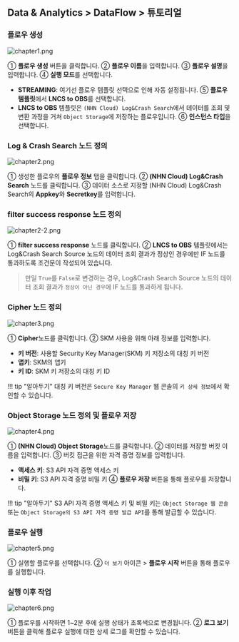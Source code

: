 ## Data & Analytics > DataFlow > 튜토리얼

### 플로우 생성

![chapter1.png](http://static.toastoven.net/prod_dataflow/ko/tutorial/chapter1_2025_08.png)

① **플로우 생성** 버튼을 클릭합니다.
② **플로우 이름**을 입력합니다.
③ **플로우 설명**을 입력합니다.
④ **실행 모드**를 선택합니다.
   - **STREAMING**: 여기선 플로우 템플릿 선택으로 인해 자동 설정됩니다.
⑤ **플로우 템플릿**에서 **LNCS to OBS**를 선택합니다.
   - **LNCS to OBS** 템플릿은 `(NHN Cloud) Log&Crash Search`에서 데이터를 조회 및 변환 과정을 거쳐 `Object Storage`에 저장하는 플로우입니다.
⑥ **인스턴스 타입**을 선택합니다.

### Log & Crash Search 노드 정의

![chapter2.png](http://static.toastoven.net/prod_dataflow/ko/tutorial/chapter2_2025_08.png)

① 생성한 플로우의 **플로우 정보** 탭을 클릭합니다.
② **(NHN Cloud) Log&Crash Search** 노드를 클릭합니다.
③ 데이터 소스로 지정할 (NHN Cloud) Log&Crash Search의 **Appkey**와 **Secretkey**를 입력합니다.

### filter success response 노드 정의

![chapter2-2.png](http://static.toastoven.net/prod_dataflow/ko/tutorial/chapter2-2_2025_08.png)

① **filter success response** 노드를 클릭합니다.
② **LNCS to OBS** 템플릿에서는 Log&Crash Search Source 노드의 데이터 조회 결과가 정상인 경우에만 IF 노드를 통과하도록 조건문이 작성되어 있습니다.
> 만일 `True`를 `False`로 변경하는 경우, Log&Crash Search Source 노드의 데이터 조회 결과가 `정상이 아닌 경우`에 IF 노드를 통과하게 됩니다.

### Cipher 노드 정의

![chapter3.png](http://static.toastoven.net/prod_dataflow/ko/tutorial/chapter3_2025_08.png)

① **Cipher**노드를 클릭합니다.
② SKM 사용을 위해 아래 정보를 입력합니다.
 - **키 버전**: 사용할 Security Key Manager(SKM) 키 저장소의 대칭 키 버전
 - **앱키**: SKM의 앱키
 - **키 ID**: SKM 키 저장소의 대칭 키 ID 

!!! tip "알아두기"
    대칭 키 버전은 `Secure Key Manager` 웹 콘솔의 `키 상세 정보`에서 확인할 수 있습니다.

### Object Storage 노드 정의 및 플로우 저장

![chapter4.png](http://static.toastoven.net/prod_dataflow/ko/tutorial/chapter4_2025_08.png)

① **(NHN Cloud) Object Storage**노드를 클릭합니다.
② 데이터를 저장할 버킷 이름을 입력합니다.
③ 버킷 접근을 위한 자격 증명 정보를 입력합니다.
  - **액세스 키**: S3 API 자격 증명 액세스 키
  - **비밀 키**: S3 API 자격 증명 비밀 키
④ **플로우 저장** 버튼을 통해 플로우를 저장합니다.

!!! tip "알아두기"
    S3 API 자격 증명 액세스 키 및 비밀 키는 `Object Storage 웹 콘솔` 또는 `Object Storage의 S3 API 자격 증명 발급 API`를 통해 발급할 수 있습니다.

### 플로우 실행

![chapter5.png](http://static.toastoven.net/prod_dataflow/ko/tutorial/chapter5_2025_08.png)

① 실행할 플로우를 선택합니다.
② `더 보기` 아이콘 > **플로우 시작** 버튼을 통해 플로우를 실행합니다.

### 실행 이후 작업

![chapter6.png](http://static.toastoven.net/prod_dataflow/ko/tutorial/chapter6_2025_08.png)

① 플로우를 시작하면 1~2분 후에 실행 상태가 초록색으로 변경됩니다.
② **로그 보기** 버튼을 클릭해 플로우 실행에 대한 상세 로그를 확인할 수 있습니다.